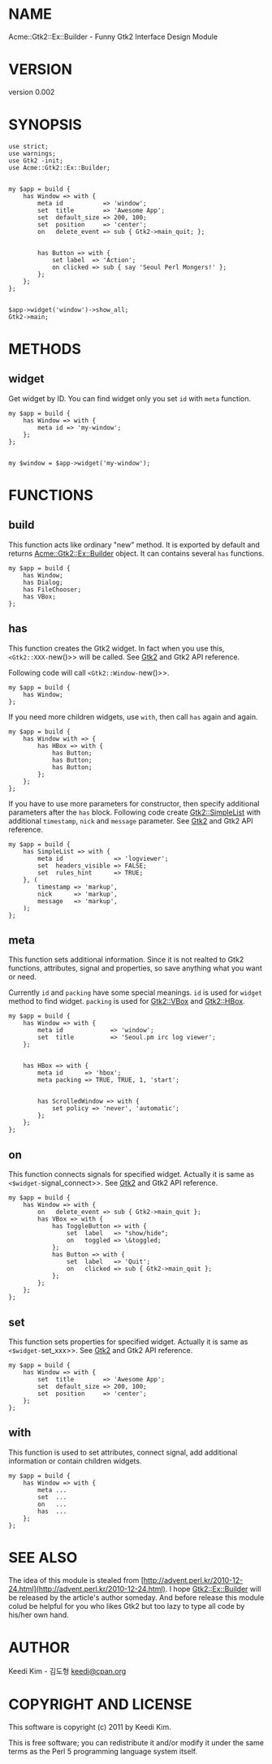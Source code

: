 # NAME

Acme::Gtk2::Ex::Builder - Funny Gtk2 Interface Design Module

# VERSION

version 0.002

# SYNOPSIS

    use strict;
    use warnings;
    use Gtk2 -init;
    use Acme::Gtk2::Ex::Builder;
    

    my $app = build {
        has Window => with {
            meta id           => 'window';
            set  title        => 'Awesome App';
            set  default_size => 200, 100;
            set  position     => 'center';
            on   delete_event => sub { Gtk2->main_quit; };
    

            has Button => with {
                set label  => 'Action';
                on clicked => sub { say 'Seoul Perl Mongers!' };
            };
        };
    };
    

    $app->widget('window')->show_all;
    Gtk2->main;

# METHODS

## widget

Get widget by ID.
You can find widget only you set `id` with `meta` function.

    my $app = build {
        has Window => with {
            meta id => 'my-window';
        };
    };
    

    my $window = $app->widget('my-window');

# FUNCTIONS

## build

This function acts like ordinary "new" method.
It is exported by default and returns [Acme::Gtk2::Ex::Builder](http://search.cpan.org/perldoc?Acme::Gtk2::Ex::Builder) object.
It can contains several `has` functions.

    my $app = build {
        has Window;
        has Dialog;
        has FileChooser;
        has VBox;
    };

## has

This function creates the Gtk2 widget.
In fact when you use this, `<Gtk2::XXX-`new()>> will be called.
See [Gtk2](http://search.cpan.org/perldoc?Gtk2) and Gtk2 API reference.

Following code will call `<Gtk2::Window-`new()>>.

    my $app = build {
        has Window;
    };

If you need more children widgets,
use `with`, then call `has` again and again.

    my $app = build {
        has Window with => {
            has HBox => with {
                has Button;
                has Button;
                has Button;
            };
        };
    };

If you have to use more parameters for constructor,
then specify additional parameters after the `has` block.
Following code create [Gtk2::SimpleList](http://search.cpan.org/perldoc?Gtk2::SimpleList) with
additional `timestamp`, `nick` and `message` parameter.
See [Gtk2](http://search.cpan.org/perldoc?Gtk2) and Gtk2 API reference.

    my $app = build {
        has SimpleList => with {
            meta id              => 'logviewer';
            set  headers_visible => FALSE;
            set  rules_hint      => TRUE;
        }, (
            timestamp => 'markup',
            nick      => 'markup',
            message   => 'markup',
        );
    };

## meta

This function sets additional information.
Since it is not realted to Gtk2 functions,
attributes, signal and properties,
so save anything what you want or need.

Currently `id` and `packing` have some special meanings.
`id` is used for `widget` method to find widget.
`packing` is used for [Gtk2::VBox](http://search.cpan.org/perldoc?Gtk2::VBox) and [Gtk2::HBox](http://search.cpan.org/perldoc?Gtk2::HBox).

    my $app = build {
        has Window => with {
            meta id             => 'window';
            set  title          => 'Seoul.pm irc log viewer';
        };
    

        has HBox => with {
            meta id      => 'hbox';
            meta packing => TRUE, TRUE, 1, 'start';
    

            has ScrolledWindow => with {
                set policy => 'never', 'automatic';
            };
        };
    };

## on

This function connects signals for specified widget.
Actually it is same as `<$widget-`signal_connect>>.
See [Gtk2](http://search.cpan.org/perldoc?Gtk2) and Gtk2 API reference.

    my $app = build {
        has Window => with {
            on   delete_event => sub { Gtk2->main_quit };
            has VBox => with {
                has ToggleButton => with {
                    set  label   => "show/hide";
                    on   toggled => \&toggled;
                };
                has Button => with {
                    set  label   => 'Quit';
                    on   clicked => sub { Gtk2->main_quit };
                };
            };
        };
    };

## set

This function sets properties for specified widget.
Actually it is same as `<$widget-`set_xxx>>.
See [Gtk2](http://search.cpan.org/perldoc?Gtk2) and Gtk2 API reference.

    my $app = build {
        has Window => with {
            set  title        => 'Awesome App';
            set  default_size => 200, 100;
            set  position     => 'center';
        };
    };

## with

This function is used to set attributes,
connect signal, add additional information or
contain children widgets.

    my $app = build {
        has Window => with {
            meta ...
            set  ...
            on   ...
            has  ...
        };
    };

# SEE ALSO

The idea of this module is stealed from [http://advent.perl.kr/2010-12-24.html](http://advent.perl.kr/2010-12-24.html).
I hope [Gtk2::Ex::Builder](http://search.cpan.org/perldoc?Gtk2::Ex::Builder) will be released by the article's author someday.
And before release this module colud be helpful for you
who likes Gtk2 but too lazy to type all code by his/her own hand.

# AUTHOR

Keedi Kim - 김도형 <keedi@cpan.org>

# COPYRIGHT AND LICENSE

This software is copyright (c) 2011 by Keedi Kim.

This is free software; you can redistribute it and/or modify it under
the same terms as the Perl 5 programming language system itself.